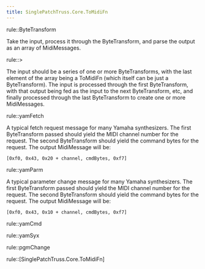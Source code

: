 ```yaml
---
title: SinglePatchTruss.Core.ToMidiFn
---
```


rule::ByteTransform

Take the input, process it through the ByteTransform, and parse the output as an array of MidiMessages.

rule::>

The input should be a series of one or more ByteTransforms, with the last element of the array being a ToMidiFn (which itself can be just a ByteTransform). The input is processed through the first ByteTransform, with that output being fed as the input to the next ByteTransform, etc, and finally processed through the last ByteTransform to create one or more MidiMessages.

rule::yamFetch

A typical fetch request message for many Yamaha synthesizers. The first ByteTransform passed should yield the MIDI channel number for the request. The second ByteTransform should yield the command bytes for the request. The output MidiMessage will be:

```
[0xf0, 0x43, 0x20 + channel, cmdBytes, 0xf7]
```

rule::yamParm

A typical parameter change message for many Yamaha synthesizers. The first ByteTransform passed should yield the MIDI channel number for the request. The second ByteTransform should yield the command bytes for the request. The output MidiMessage will be:

```
[0xf0, 0x43, 0x10 + channel, cmdBytes, 0xf7]
```

rule::yamCmd

rule::yamSyx

rule::pgmChange

rule::[SinglePatchTruss.Core.ToMidiFn]


